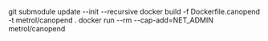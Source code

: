 git submodule update --init --recursive
docker build -f Dockerfile.canopend -t metrol/canopend .
docker run --rm --cap-add=NET_ADMIN metrol/canopend
